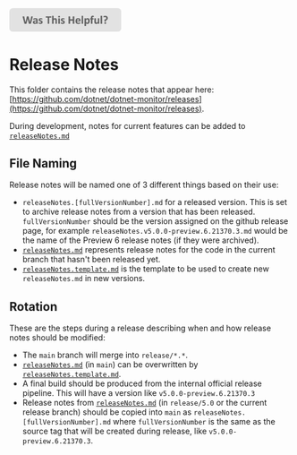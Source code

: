 
[<img src=/images/WasThisHelpful.png width="200"/>](https://www.research.net/r/DGDQWXH?src=documentation%2FreleaseNotes%2FREADME)

# Release Notes
This folder contains the release notes that appear here: [https://github.com/dotnet/dotnet-monitor/releases](https://github.com/dotnet/dotnet-monitor/releases).

During development, notes for current features can be added to [`releaseNotes.md`](https://github.com/dotnet/dotnet-monitor/tree/main/documentation/releaseNotes/releaseNotes.md)

## File Naming
Release notes will be named one of 3 different things based on their use:

- `releaseNotes.[fullVersionNumber].md` for a released version. This is set to archive release notes from a version that has been released. `fullVersionNumber` should be the version assigned on the github release page, for example `releaseNotes.v5.0.0-preview.6.21370.3.md` would be the name of the Preview 6 release notes (if they were archived).
- [`releaseNotes.md`](https://github.com/dotnet/dotnet-monitor/tree/main/documentation/releaseNotes/releaseNotes.md) represents release notes for the code in the current branch that hasn't been released yet.
- [`releaseNotes.template.md`](https://github.com/dotnet/dotnet-monitor/tree/main/documentation/releaseNotes/releaseNotes.template.md) is the template to be used to create new `releaseNotes.md` in new versions.

## Rotation
These are the steps during a release describing when and how release notes should be modified:

- The `main` branch will merge into `release/*.*`.
- [`releaseNotes.md`](https://github.com/dotnet/dotnet-monitor/tree/main/documentation/releaseNotes/releaseNotes.md) (in `main`) can be overwritten by [`releaseNotes.template.md`](https://github.com/dotnet/dotnet-monitor/tree/main/documentation/releaseNotes/releaseNotes.template.md).
- A final build should be produced from the internal official release pipeline. This will have a version like `v5.0.0-preview.6.21370.3`
- Release notes from [`releaseNotes.md`](https://github.com/dotnet/dotnet-monitor/tree/release/5.0/documentation/releaseNotes/releaseNotes.md) (in `release/5.0` or the current release branch) should be copied into `main` as `releaseNotes.[fullVersionNumber].md` where `fullVersionNumber` is the same as the source tag that will be created during release, like `v5.0.0-preview.6.21370.3`.
